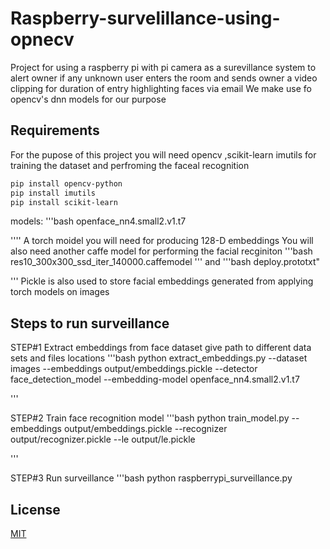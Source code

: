 # Raspberry-survelillance-using-opnecv
Project for using a raspberry pi with pi camera as a surevillance system to alert owner if any unknown user enters the room and sends owner a video clipping for duration of entry highlighting faces via email 
We make use fo opencv's dnn models for our purpose

## Requirements 
For the pupose of this project you will need opencv ,scikit-learn imutils for training the dataset and perfroming the faceal recognition

```bash
pip install opencv-python
pip install imutils
pip install scikit-learn

```
 
models:
 '''bash
 openface_nn4.small2.v1.t7
 
 ''''
  A torch moidel you will need for producing 128-D embeddings
You will also need another caffe model for performing the facial recginiton
'''bash
res10_300x300_ssd_iter_140000.caffemodel
'''
and
'''bash
deploy.prototxt"

'''
Pickle is also used to store facial embeddings generated from applying torch models on images
## Steps to run surveillance

STEP#1 Extract embeddings from face dataset
give path to different data sets and files locations
'''bash
python extract_embeddings.py --dataset images --embeddings output/embeddings.pickle --detector face_detection_model --embedding-model openface_nn4.small2.v1.t7

'''

STEP#2 Train face recognition model
'''bash
python train_model.py --embeddings output/embeddings.pickle --recognizer output/recognizer.pickle --le output/le.pickle

'''

STEP#3 Run surveillance 
'''bash
python raspberrypi_surveillance.py

## 
## License
[MIT](https://choosealicense.com/licenses/mit/)
